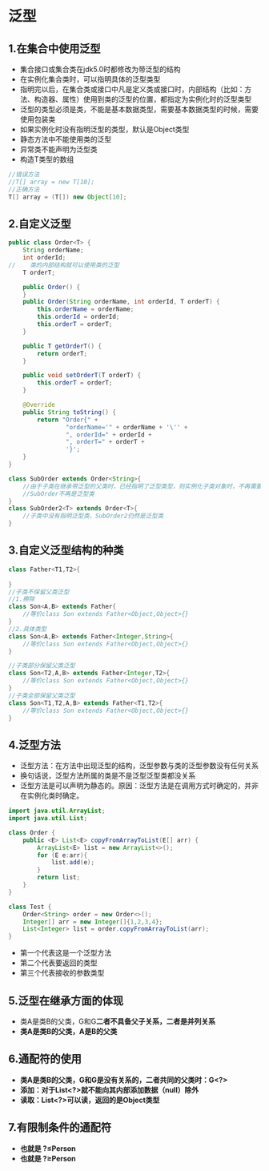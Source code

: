 # 泛型

## 1.在集合中使用泛型
* 集合接口或集合类在jdk5.0时都修改为带泛型的结构
* 在实例化集合类时，可以指明具体的泛型类型
* 指明完以后，在集合类或接口中凡是定义类或接口时，内部结构（比如：方法、构造器、属性）使用到类的泛型的位置，都指定为实例化时的泛型类型
* 泛型的类型必须是类，不能是基本数据类型，需要基本数据类型的时候，需要使用包装类
* 如果实例化时没有指明泛型的类型，默认是Object类型
* 静态方法中不能使用类的泛型
* 异常类不能声明为泛型类
* 构造T类型的数组
```java
//错误方法
//T[] array = new T[10];
//正确方法
T[] array = (T[]) new Object[10];
```

## 2.自定义泛型

```java
public class Order<T> {
    String orderName;
    int orderId;
//    类的内部结构就可以使用类的泛型
    T orderT;

    public Order() {
    }
    public Order(String orderName, int orderId, T orderT) {
        this.orderName = orderName;
        this.orderId = orderId;
        this.orderT = orderT;
    }

    public T getOrderT() {
        return orderT;
    }

    public void setOrderT(T orderT) {
        this.orderT = orderT;
    }

    @Override
    public String toString() {
        return "Order{" +
                "orderName='" + orderName + '\'' +
                ", orderId=" + orderId +
                ", orderT=" + orderT +
                '}';
    }
}

class SubOrder extends Order<String>{
    //由于子类在继承带泛型的父类时，已经指明了泛型类型，则实例化子类对象时，不再需要指明泛型
    //SubOrder不再是泛型类
}
class SubOrder2<T> extends Order<T>{
    //子类中没有指明泛型类，SubOrder2仍然是泛型类
}
```

## 3.自定义泛型结构的种类

```java
class Father<T1,T2>{
    
}
//子类不保留父类泛型
//1.擦除
class Son<A,B> extends Father{
    //等价class Son extends Father<Object,Object>{}
}
//2.具体类型
class Son<A,B> extends Father<Integer,String>{
    //等价class Son extends Father<Object,Object>{}
}

//子类部分保留父类泛型
class Son<T2,A,B> extends Father<Integer,T2>{
    //等价class Son extends Father<Object,Object>{}
}
//子类全部保留父类泛型
class Son<T1,T2,A,B> extends Father<T1,T2>{
    //等价class Son extends Father<Object,Object>{}
}
```

## 4.泛型方法
* 泛型方法：在方法中出现泛型的结构，泛型参数与类的泛型参数没有任何关系
* 换句话说，泛型方法所属的类是不是泛型泛型类都没关系
* 泛型方法是可以声明为静态的。原因：泛型方法是在调用方式时确定的，并非在实例化类时确定。

```java
import java.util.ArrayList;
import java.util.List;

class Order {
    public <E> List<E> copyFromArrayToList(E[] arr) {
        ArrayList<E> list = new ArrayList<>();
        for (E e:arr){
            list.add(e);
        }
        return list;
    }
}

class Test {
    Order<String> order = new Order<>();
    Integer[] arr = new Integer[]{1,2,3,4};
    List<Integer> list = order.copyFromArrayToList(arr);
}

```
* 第一个<E>代表这是一个泛型方法
* 第二个<E>代表要返回的类型
* 第三个<E>代表接收的参数类型

## 5.泛型在继承方面的体现

* 类A是类B的父类，G<A>和G<B>二者不具备父子关系，二者是并列关系
* 类A是类B的父类，A<G>是B<G>的父类

## 6.通配符的使用 

* 类A是类B的父类，G<A>和G<B>是没有关系的，二者共同的父类时：G<?>
* 添加：对于List<?>就不能向其内部添加数据（null）除外
* 读取：List<?>可以读，返回的是Object类型

## 7.有限制条件的通配符
* <? extends Person> 也就是 ?≤Person
* <? super Person>  也就是 ?≥Person